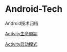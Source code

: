# Android-Tech
Android技术归档

[Activity生命周期](https://github.com/devilWwj/Android-Tech/tree/master/ActivityLifeCircle)

[Activity启动模式](https://github.com/devilWwj/Android-Tech/tree/master/ActivityLaunchMode)
